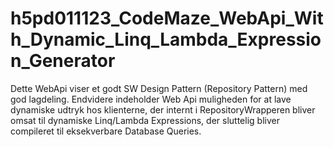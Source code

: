 # h5pd011123_CodeMaze_WebApi_With_Dynamic_Linq_Lambda_Expression_Generator
Dette WebApi viser et godt SW Design Pattern (Repository Pattern) med god lagdeling. 
Endvidere indeholder Web Api muligheden for at lave dynamiske udtryk hos klienterne, der internt i RepositoryWrapperen bliver omsat til dynamiske Linq/Lambda Expressions,
der sluttelig bliver compileret til eksekverbare Database Queries. 
